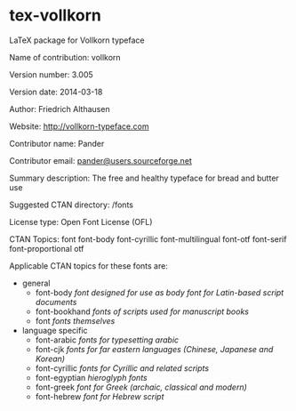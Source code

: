 tex-vollkorn
============

LaTeX package for Vollkorn typeface

Name of contribution: vollkorn

Version number: 3.005

Version date: 2014-03-18

Author: Friedrich Althausen

Website: http://vollkorn-typeface.com

Contributor name: Pander

Contributor email: pander@users.sourceforge.net

Summary description: The free and healthy typeface for bread and butter use

Suggested CTAN directory: /fonts

License type: Open Font License (OFL)

CTAN Topics: font font-body font-cyrillic font-multilingual font-otf font-serif font-proportional otf

Applicable CTAN topics for these fonts are:
* general
  * font-body _font de­signed for use as body font for Latin-based script doc­u­ments_
  * font-book­hand _fonts of scripts used for manuscript books_
  * font _fonts them­selves_
* language specific
  * font-arabic _fonts for type­set­ting ara­bic_
  * font-cjk _fonts for far east­ern lan­guages (Chi­nese, Ja­panese and Korean)_
  * font-cyril­lic _fonts for Cyril­lic and re­lated scripts_
  * font-egyp­tian _hi­ero­glyph fonts_
  * font-greek _font for Greek (ar­chaic, clas­si­cal and mod­ern)_
  * font-he­brew _font for He­brew script_
